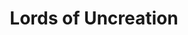 ---
authors: Adrian Tchaikovsky
title: Lords of Uncreation
series: The Final Architecture, Book 3
narrators: Sophie Aldred
vibe:
summary:
rating: 🤌
finished: 2023-12-08
year: 2023
---